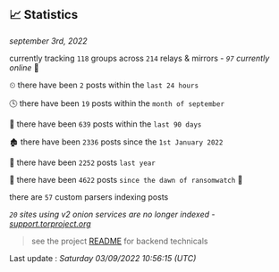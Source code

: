 
## 📈 Statistics
_september 3rd, 2022_

currently tracking `118` groups across `214` relays & mirrors - _`97` currently online_ 📡

⏲ there have been `2` posts within the `last 24 hours`

🕓 there have been `19` posts within the `month of september`

📅 there have been `639` posts within the `last 90 days`

🏚 there have been `2336` posts since the `1st January 2022`

🚀 there have been `2252` posts `last year`

🦕 there have been `4622` posts `since the dawn of ransomwatch` 🐣

there are `57` custom parsers indexing posts

_`20` sites using v2 onion services are no longer indexed - [support.torproject.org](https://support.torproject.org/onionservices/v2-deprecation/)_

> see the project [README](https://github.com/jmousqueton/ransomwatch#readme) for backend technicals



Last update : _Saturday 03/09/2022 10:56:15 (UTC)_

